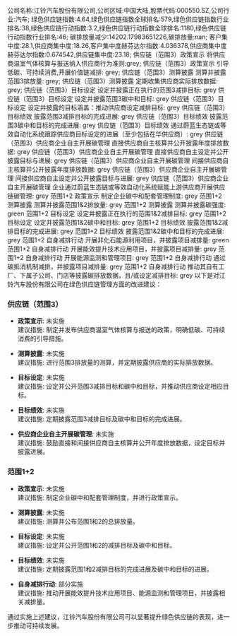 公司名称:江铃汽车股份有限公司,公司区域:中国大陆,股票代码:000550.SZ,公司行业:汽车;        绿色供应链指数:4.64,绿色供应链指数全球排名:579,绿色供应链指数行业排名:38,绿色供应链行动指数:3.2,绿色供应链行动指数全球排名:1180,绿色供应链行动指数行业排名:46;        碳排放量减少:14202.17983651226,碳排放量:nan;        客户集中度:28.1,供应商集中度:18.26,客户集中度赫芬达尔指数:4.036378,供应商集中度赫芬达尔指数:0.674542,供应链集中度:23.18;        供应链（范围3）政策宣示 将供应商温室气体核算与报送纳入供应商行为准则:grey;        供应链（范围3）政策宣示 引导低碳、可持续消费,开展价值链减排: grey;        供应链（范围3）测算披露 测算并披露范围3排放量: grey;        供应链（范围3）测算披露 定期收集供应商实际排放数据: grey;        供应链（范围3）目标设定 设定并披露正在执行的范围3减排目标: grey        供应链（范围3）目标设定 设定并披露范围3碳中和目标: grey        供应链（范围3）目标设定 设定并披露的目标涵盖：推动供应商设定减排目标: grey        供应链（范围3）目标绩效 披露范围3减排目标的完成进展: grey        供应链（范围3）目标绩效 披露范围3碳中和目标的完成进展: grey        供应链（范围3）目标绩效 通过蔚蓝生态链或等效自动化系统跟踪供应商目标设定的进展（至少包括在华供应商）: grey        供应链（范围3）供应商企业自主开展碳管理 直接供应商自主核算并公开披露年度排放数据: grey        供应链（范围3）供应商企业自主开展碳管理 直接供应商自主设定并公开披露目标与进展: grey        供应链（范围3）供应商企业自主开展碳管理 间接供应商自主核算并公开披露年度排放数据: grey        供应链（范围3）供应商企业自主开展碳管理 间接供应商自主设定并公开披露目标与进展: grey        供应链（范围3）供应商企业自主开展碳管理 企业通过蔚蓝生态链或等效自动化系统赋能上游供应商开展供应链碳管理: grey        范围1+2 政策宣示 制定企业碳中和配套管理制度: grey        范围1+2 测算披露 测算并披露范围1&2排放量: grey        范围1+2 测算披露 测算并披露碳强度: green        范围1+2 目标设定 设定并披露正在执行的范围1&2减排目标: grey        范围1+2 目标设定 设定并披露范围1&2碳中和目标: grey        范围1+2 目标绩效 披露范围1&2减排目标的完成进展: grey        范围1+2 目标绩效 披露范围1&2碳中和目标的完成进展: grey        范围1+2 自身减排行动 开展非化石能源利用项目，并披露项目减排量: green        范围1+2 自身减排行动 开展能效提升技术应用项目，并披露项目减排量: grey        范围1+2 自身减排行动 开展能源监测和管理项目: grey        范围1+2 自身减排行动 通过碳抵消机制减排，并披露项目减排量: grey        范围1+2 自身减排行动 推动其自有工厂、下属子公司、门店等披露碳排放数据，且/或设定减排目标: grey
以下是对江铃汽车股份有限公司在绿色供应链管理方面的改进建议：

### 供应链（范围3）

- **政策宣示**: 未实施  
  建议措施: 制定并发布供应商温室气体核算与报送的政策，明确低碳、可持续消费的引导措施。

- **测算披露**: 未实施  
  建议措施: 进行范围3排放量的测算，并定期披露供应商的实际排放数据。

- **目标设定**: 未实施  
  建议措施: 设定并公开范围3减排目标和碳中和目标，并推动供应商设定相应目标。

- **目标绩效**: 未实施  
  建议措施: 定期披露范围3减排目标及碳中和目标的完成进展。

- **供应商企业自主开展碳管理**: 未实施  
  建议措施: 鼓励直接和间接供应商自主核算并公开年度排放数据，设定目标并披露进展。

### 范围1+2

- **政策宣示**: 未实施  
  建议措施: 制定企业碳中和配套管理制度，并进行政策宣示。

- **测算披露**: 未实施  
  建议措施: 测算并公布范围1和2的总排放量。

- **目标设定**: 未实施  
  建议措施: 设定并公开范围1和2的减排目标及碳中和目标。

- **目标绩效**: 未实施  
  建议措施: 定期披露范围1和2减排目标的完成进展及碳中和目标的进展。

- **自身减排行动**: 部分实施  
  建议措施: 推动开展能效提升技术应用项目、能源监测和管理项目，并披露相关减排量。

通过实施上述建议，江铃汽车股份有限公司可以显著提升绿色供应链的表现，进一步推动可持续发展。
